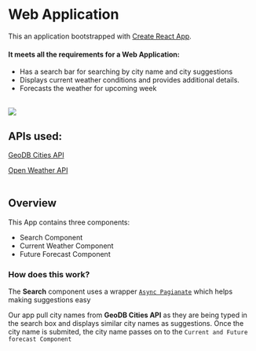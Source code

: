 # Web Application

This an application bootstrapped with [Create React App](https://github.com/facebook/create-react-app). 


#### It meets all the requirements for a Web Application:
- Has a search bar for searching by city name and city suggestions
- Displays current weather conditions and provides additional details.
- Forecasts the weather for upcoming week
<br>
<!--Image will come here-->
<img src="https://github.com/farhansayyed165/Weather-Application-/blob/main/Final_img.jpg">

## APIs used:
[GeoDB Cities API](https://rapidapi.com/wirefreethought/api/geodb-cities)

[Open Weather API](https://openweathermap.org/current)
<br>
<br>

## Overview
This App contains three components:
- Search Component
- Current Weather Component
- Future Forecast Component

### How does this work?
The <strong>Search</strong> component uses a wrapper [`Async Pagianate`](https://github.com/vtaits/react-select-async-paginate/tree/master/packages/react-select-async-paginate) which helps making suggestions easy
 
Our app pull city names from <strong>GeoDB Cities API</strong> as they are being typed in the search box and displays similar city names as suggestions. Once the city name is submited, the city name passes on to the `Current and Future forecast Component`



